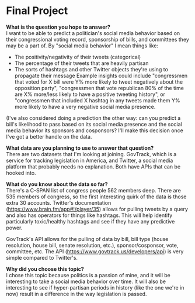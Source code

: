 # Final Project

**What is the question you hope to answer?** <br>
I want to be able to predict a politician's social media behavior based on their congressional voting record, sponsorship of bills, and committees they may be a part of. By "social media behavior" I mean things like: 
* The positivity/negativity of their tweets (categorical) 
* The percentage of their tweets that are heavily partisan
* The sorts of hashtags and other Twitter objects they're using to propagate their message
Example insights could include "congressmen that voted for X bill were Y% more likely to tweet negatively about the opposition party", "congressmen that vote republican 80% of the time are X% more/less likely to have a positive tweeting history", or "congressmen that included X hashtag in any tweets made them Y% more likely to have a very negative social media presence. 

(I've also considered doing a prediction the other way: can you predict a bill's likelihood to pass based on its social media presence and the social media behavior its sponsors and cosponsors? I'll make this decision once I've got a better handle on the data. 

**What data are you planning to use to answer that question?** <br>
There are two datasets that I'm looking at joining. GovTrack, which is a service for tracking legislation in America, and Twitter, a social media platform that probably needs no explanation. Both have APIs that can be hooked into. 

**What do you know about the data so far?** <br> 
There's a C-SPAN list of congress people 562 members deep. There are 535 members of congress, so the first interesting quirk of the data is those extra 30 accounts. Twitter's documentation (https://www.brain.fm/app#!/player/35) allows for pulling tweets by a query and also has operators for things like hashtags. This will help identify particularly toxic/healthy hashtags and see if they have any predictive power. 

GovTrack's API allows for the pulling of data by bill, bill type (house resolution, house bill, senate resolution, etc.), sponsor/cosponsor, vote, committee, etc. The API (https://www.govtrack.us/developers/api) is very simple compared to Twitter's. 

**Why did you choose this topic?** <br>
I chose this topic because politics is a passion of mine, and it will be interesting to take a social media behavior over time. It will also be interesting to see if hyper-partisan periods in history (like the one we're in now) result in a difference in the way legislation is passed.  
